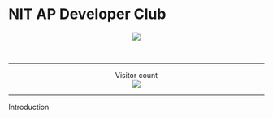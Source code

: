# NIT AP Developer Club
<p align="center">

<img align="center" src="https://github.com/nit-ap/" />

</p>
<br>

<hr>
<p align="center">Visitor count<br><img src="https://profile-counter.glitch.me/nit-ap/count.svg" /></p>
<hr>


Introduction
